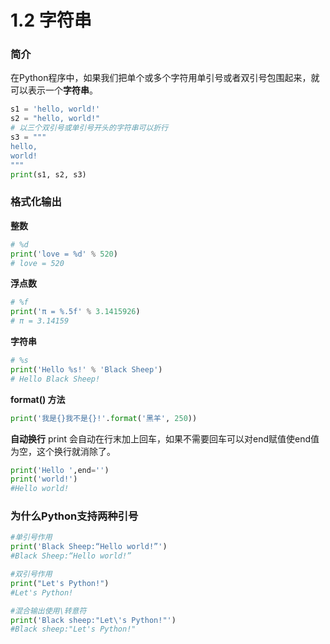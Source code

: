 # 1.2 字符串
### 简介
在Python程序中，如果我们把单个或多个字符用单引号或者双引号包围起来，就可以表示一个**字符串**。
```python
s1 = 'hello, world!'
s2 = "hello, world!"
# 以三个双引号或单引号开头的字符串可以折行
s3 = """
hello, 
world!
"""
print(s1, s2, s3)
```
### 格式化输出
**整数**
```python
# %d
print('love = %d' % 520)
# love = 520
```
**浮点数** 
```python
# %f
print('π = %.5f' % 3.1415926)
# π = 3.14159
```
**字符串** 
```python
# %s
print('Hello %s!' % 'Black Sheep')
# Hello Black Sheep!
```
**format() 方法**
```python
print('我是{}我不是{}!'.format('黑羊', 250))
```

**自动换行**
print 会自动在行末加上回车，如果不需要回车可以对end赋值使end值为空，这个换行就消除了。
```python
print('Hello ',end='')
print('world!')
#Hello world!
```
### 为什么Python支持两种引号
```python
#单引号作用
print('Black Sheep:“Hello world!”')
#Black Sheep:“Hello world!”

#双引号作用
print("Let's Python!")
#Let's Python!

#混合输出使用\转意符
print('Black sheep:"Let\'s Python!"')
#Black sheep:"Let's Python!"
```

